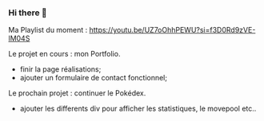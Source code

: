 ### Hi there 👋

Ma Playlist du moment : 
https://youtu.be/UZ7oOhhPEWU?si=f3D0Rd9zVE-lM04S

Le projet en cours : mon Portfolio. 

- finir la page réalisations;
- ajouter un formulaire de contact fonctionnel;

Le prochain projet : continuer le Pokédex.

- ajouter les differents div pour afficher les statistiques, le movepool etc..


<!--
**Ldacosta7/Ldacosta7** is a ✨ _special_ ✨ repository because its `README.md` (this file) appears on your GitHub profile.

Here are some ideas to get you started:

- 🔭 I’m currently working on ...
- 🌱 I’m currently learning ...
- 👯 I’m looking to collaborate on ...
- 🤔 I’m looking for help with ...
- 💬 Ask me about ...
- 📫 How to reach me: ...
- 😄 Pronouns: ...
- ⚡ Fun fact: ...
-->
